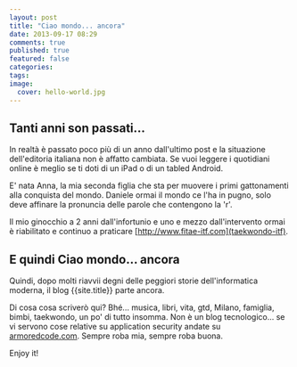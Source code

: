 ```yaml
---
layout: post
title: "Ciao mondo... ancora"
date: 2013-09-17 08:29
comments: true
published: true
featured: false
categories: 
tags: 
image:
  cover: hello-world.jpg
---
```


## Tanti anni son passati...

In realtà è passato poco più di un anno dall'ultimo post e la situazione
dell'editoria italiana non è affatto cambiata. Se vuoi leggere i quotidiani
online è meglio se ti doti di un iPad o di un tabled Android.

E' nata Anna, la mia seconda figlia che sta per muovere i primi gattonamenti
alla conquista del mondo. Daniele ormai il mondo ce l'ha in pugno, solo deve
affinare la pronuncia delle parole che contengono la 'r'.

Il mio ginocchio a 2 anni dall'infortunio e uno e mezzo dall'intervento ormai è
riabilitato e continuo a praticare [http://www.fitae-itf.com](taekwondo-itf).

## E quindi Ciao mondo... ancora

Quindi, dopo molti riavvii degni delle peggiori storie dell'informatica
moderna, il blog {{site.title}} parte ancora.

Di cosa cosa scriverò qui? Bhé... musica, libri, vita, gtd, Milano, famiglia,
bimbi, taekwondo, un po' di tutto insomma. Non è un blog tecnologico... se vi
servono cose relative su application security andate su
[armoredcode.com](http://armoredcode.com). Sempre roba mia, sempre roba buona. 

Enjoy it!
